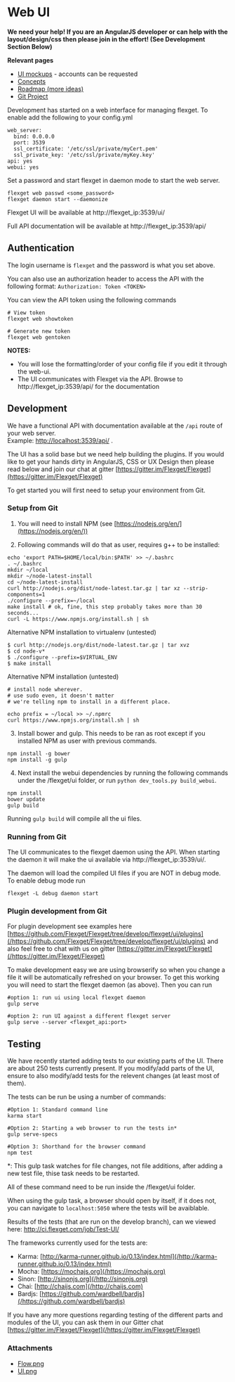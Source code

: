 # Web UI
**We need your help! If you are an AngularJS developer or can help with the layout/design/css then please join in the effort! (See Development Section Below)**

**Relevant pages**

* [UI mockups](https://flexget.mybalsamiq.com/projects) - accounts can be requested
* [Concepts](/Web-UI/Concepts)
* [Roadmap (more ideas)](/Roadmap)
* [Git Project](https://github.com/Flexget/Flexget/projects/1)

Development has started on a web interface for managing flexget. To enable add the following to your config.yml

```
web_server:
  bind: 0.0.0.0
  port: 3539
  ssl_certificate: '/etc/ssl/private/myCert.pem'
  ssl_private_key: '/etc/ssl/private/myKey.key'
api: yes
webui: yes
```

Set a password and start flexget in daemon mode to start the web server.

```
flexget web passwd <some_password>
flexget daemon start --daemonize
```

Flexget UI will be available at http://flexget_ip:3539/ui/

Full API documentation will be available at http://flexget_ip:3539/api/


## Authentication
The login username is `flexget` and the password is what you set above.

You can also use an authorization header to access the API with the following format: `Authorization: Token <TOKEN>`

You can view the API token using the following commands

```
# View token
flexget web showtoken

# Generate new token
flexget web gentoken
```

**NOTES:**
- You will lose the formatting/order of your config file if you edit it through the web-ui.
- The UI communicates with Flexget via the API. Browse to http://flexget_ip:3539/api/ for the documentation


## Development
We have a functional API with documentation available at the `/api` route of your web server. <br>
Example: [http://localhost:3539/api/](http://localhost:3539/api/) .

The UI has a solid base but we need help building the plugins. If you would like to get your hands dirty in AngularJS, CSS or UX Design then please read below and join our chat at gitter [https://gitter.im/Flexget/Flexget](https://gitter.im/Flexget/Flexget)

To get started you will first need to setup your environment from Git.

### Setup from Git

1. You will need to install NPM (see [https://nodejs.org/en/](https://nodejs.org/en/))

2. Following commands will do that as user, requires g++ to be installed:

```
echo 'export PATH=$HOME/local/bin:$PATH' >> ~/.bashrc
. ~/.bashrc
mkdir ~/local
mkdir ~/node-latest-install
cd ~/node-latest-install
curl http://nodejs.org/dist/node-latest.tar.gz | tar xz --strip-components=1
./configure --prefix=~/local
make install # ok, fine, this step probably takes more than 30 seconds...
curl -L https://www.npmjs.org/install.sh | sh
```

Alternative NPM installation to virtualenv (untested)

```
$ curl http://nodejs.org/dist/node-latest.tar.gz | tar xvz
$ cd node-v*
$ ./configure --prefix=$VIRTUAL_ENV
$ make install
```

Alternative NPM installation (untested)

```
# install node wherever.
# use sudo even, it doesn't matter
# we're telling npm to install in a different place.

echo prefix = ~/local >> ~/.npmrc
curl https://www.npmjs.org/install.sh | sh
```

3. Install bower and gulp. This needs to be ran as root except if you installed NPM as user with previous commands.

```
npm install -g bower
npm install -g gulp
```

4. Next install the webui dependencies by running the following commands under the <flexget github folder>/flexget/ui folder, or run `python dev_tools.py build_webui`.

```
npm install
bower update
gulp build
```
Running `gulp build` will compile all the ui files.




### Running from Git
The UI communicates to the flexget daemon using the API. When starting the daemon it will make the ui available via http://flexget_ip:3539/ui/.

The daemon will load the compiled UI files if you are NOT in debug mode. To enable debug mode run

```
flexget -L debug daemon start
```

### Plugin development from Git

For plugin development see examples here [https://github.com/Flexget/Flexget/tree/develop/flexget/ui/plugins](/https://github.com/Flexget/Flexget/tree/develop/flexget/ui/plugins) and also feel free to chat with us on gitter [https://gitter.im/Flexget/Flexget](/https://gitter.im/Flexget/Flexget)

To make development easy we are using browserify so when you change a file it will be automatically refreshed on your browser. To get this working you will need to start the flexget daemon (as above). Then you can run

```
#option 1: run ui using local flexget daemon
gulp serve

#option 2: run UI against a different flexget server
gulp serve --server <flexget_api:port>
```

## Testing
We have recently started adding tests to our existing parts of the UI. There are about 250 tests currently present. If you modify/add parts of the UI, ensure to also modify/add tests for the relevent changes (at least most of them).

The tests can be run be using a number of commands: 
```
#Option 1: Standard command line
karma start

#Option 2: Starting a web browser to run the tests in*
gulp serve-specs

#Option 3: Shorthand for the browser command
npm test
```

*: This gulp task watches for file changes, not file additions, after adding a new test file, thise task needs to be restarted.

All of these command need to be run inside the /flexget/ui folder.

When using the gulp task, a browser should open by itself, if it does not, you can navigate to `localhost:5050` where the tests will be avaiblable.

Results of the tests (that are run on the develop branch), can we viewed here: http://ci.flexget.com/job/Test-UI/

The frameworks currently used for the tests are:  

- Karma: [http://karma-runner.github.io/0.13/index.html](/http://karma-runner.github.io/0.13/index.html)
- Mocha: [https://mochajs.org](/https://mochajs.org)
- Sinon: [http://sinonjs.org](/http://sinonjs.org)
- Chai: [http://chaijs.com](/http://chaijs.com)
- Bardjs: [https://github.com/wardbell/bardjs](/https://github.com/wardbell/bardjs)

If you have any more questions regarding testing of the different parts and modules of the UI, you can ask them in our Gitter chat [https://gitter.im/Flexget/Flexget](/https://gitter.im/Flexget/Flexget)
### Attachments
* [Flow.png](/attachments/Web-UI/Flow.png)
* [UI.png](/attachments/Web-UI/UI.png)